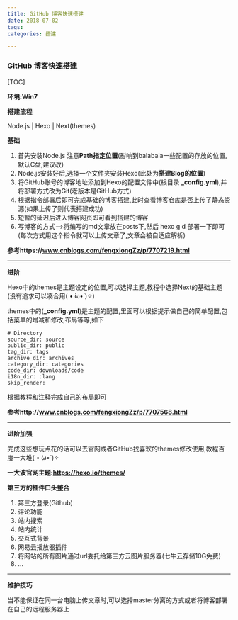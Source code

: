 ```yaml
---
title: GitHub 博客快速搭建
date: 2018-07-02
tags: 
categories: 搭建

---
```




### GitHub 博客快速搭建 ###

[TOC]

**环境:Win7**

**搭建流程**

Node.js | Hexo | Next(themes) 

**基础**

1. 首先安装Node.js 注意**Path指定位置**(影响到balabala一些配置的存放的位置,默认C盘,建议改)
2. Node.js安装好后,选择一个文件夹安装Hexo(此处为**搭建Blog的位置**)
3. 将GitHub账号的博客地址添加到Hexo的配置文件中(根目录 **_config.yml**),并将部署方式改为Git(老版本是GitHub方式)
4. 根据指令部署后即可完成基础的博客搭建,此时查看博客仓库是否上传了静态资源(如果上传了则代表搭建成功)
5. 短暂的延迟后进入博客网页即可看到搭建的博客
6. 写博客的方式-->将编写的md文章放在posts下,然后 hexo g d 部署一下即可(每次方式用这个指令就可以上传文章了,文章会被自适应解析)

**参考https://www.cnblogs.com/fengxiongZz/p/7707219.html**

-----

**进阶**

Hexo中的themes是主题设定的位置,可以选择主题,教程中选择Next的基础主题(没有追求可以凑合用( • ̀ω•́ )✧)

themes中的(**_config.yml**)是主题的配置,里面可以根据提示做自己的简单配置,包括菜单的增减和修改,布局等等,如下

```
# Directory
source_dir: source
public_dir: public
tag_dir: tags
archive_dir: archives
category_dir: categories
code_dir: downloads/code
i18n_dir: :lang
skip_render:
```

根据教程和注释完成自己的布局即可

**参考http://www.cnblogs.com/fengxiongZz/p/7707568.html**

------------

**进阶加强**

完成这些想玩点花的话可以去官网或者GitHub找喜欢的themes修改使用,教程百度一大堆( • ̀ω•́ )✧

**一大波官网主题:https://hexo.io/themes/**

**第三方的插件口头整合**

1. 第三方登录(Github)
2. 评论功能
3. 站内搜索
4. 站内统计
5. 交互式背景
6. 网易云播放器插件
7. 将网站的所有图片通过url委托给第三方云图片服务器(七牛云存储10G免费)
8. ...



-----

**维护技巧**

当不能保证在同一台电脑上传文章时,可以选择master分离的方式或者将博客部署在自己的远程服务器上







